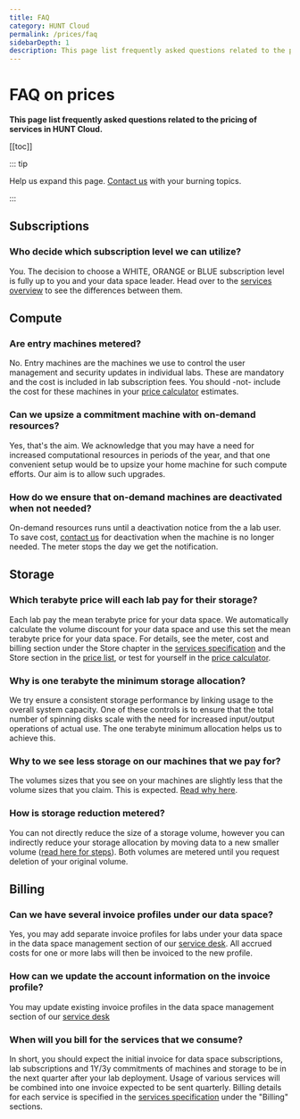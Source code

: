 ```yaml
---
title: FAQ
category: HUNT Cloud
permalink: /prices/faq
sidebarDepth: 1
description: This page list frequently asked questions related to the pricing of services in HUNT Cloud.
---
```


# FAQ on prices

**This page list frequently asked questions related to the pricing of services in HUNT Cloud.**

[[toc]]

::: tip 

Help us expand this page. [Contact us](/contact) with your burning topics.

:::




## Subscriptions

### Who decide which subscription level we can utilize? 

You. The decision to choose a WHITE, ORANGE or BLUE subscription level is fully up to you and your data space leader. Head over to the [services overview](/services/overview/#data-space) to see the differences between them. 



## Compute

### Are entry machines metered? 

No. Entry machines are the machines we use to control the user management and security updates in individual labs. These are mandatory and the cost is included in lab subscription fees. You should -not- include the cost for these machines in your [price calculator](/prices/calculator/) estimates.

### Can we upsize a commitment machine with on-demand resources? 

Yes, that's the aim. We acknowledge that you may have a need for increased computational resources in periods of the year, and that one convenient setup would be to upsize your home machine for such compute efforts. Our aim is to allow such upgrades. 

### How do we ensure that on-demand machines are deactivated when not needed? 

On-demand resources runs until a deactivation notice from the a lab user. To save cost, [contact us](/contact) for deactivation when the machine is no longer needed. The meter stops the day we get the notification.




## Storage

### Which terabyte price will each lab pay for their storage? 

Each lab pay the mean terabyte price for your data space. We automatically calculate the volume discount for your data space and use this set the mean terabyte price for your data space. For details, see the meter, cost and billing section under the Store chapter in the [services specification](/services/specifications/) and the Store section in the [price list](/prices/pricelist/), or test for yourself in the [price calculator](/prices/calculator/). 

### Why is one terabyte the minimum storage allocation? 

We try ensure a consistent storage performance by linking usage to the overall system capacity. One of these controls is to ensure that the total number of spinning disks scale with the need for increased input/output operations of actual use. The one terabyte minimum allocation helps us to achieve this.

### Why to we see less storage on our machines that we pay for? 

The volumes sizes that you see on your machines are slightly less that the volume sizes that you claim. This is expected. [Read why here](/data/faq/#why-is-volume-sizes-less-than-claimed).

### How is storage reduction metered? 

You can not directly reduce the size of a storage volume, however you can indirectly reduce your storage allocation by moving data to a new smaller volume ([read here for steps](/data/faq/#can-we-reduce-the-size-of-existing-volumes)). Both volumes are metered until you request deletion of your original volume.



## Billing 

### Can we have several invoice profiles under our data space? 

Yes, you may add separate invoice profiles for labs under your data space in the data space management section of our [service desk](/service-desk/data-space-orders/#new-invoice-profile). All accrued costs for one or more labs will then be invoiced to the new profile. 

### How can we update the account information on the invoice profile? 

You may update existing invoice profiles in the data space management section of our [service desk](/service-desk/data-space-orders/#update-existing-invoice-profile)

### When will you bill for the services that we consume? 

In short, you should expect the initial invoice for data space subscriptions, lab subscriptions and 1Y/3y commitments of machines and storage to be in the next quarter after your lab deployment. Usage of various services will be combined into one invoice expected to be sent quarterly. Billing details for each service is specified in the [services specification](/services/specifications/) under the "Billing" sections. 


